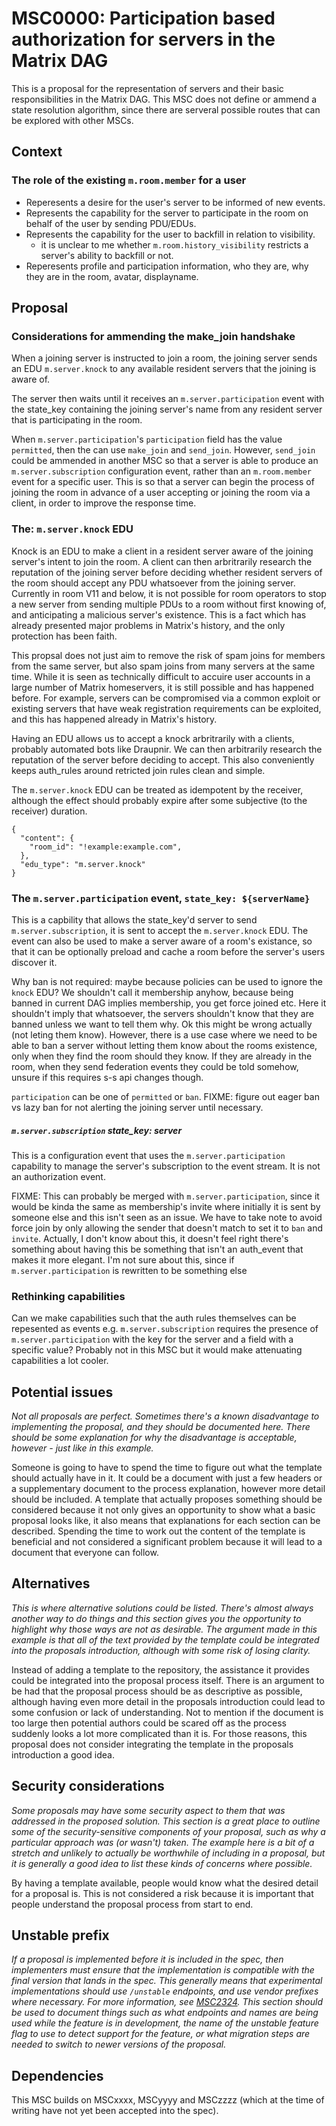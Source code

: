 # MSC0000: Participation based authorization for servers in the Matrix DAG

This is a proposal for the representation of servers and their basic responsibilities in the Matrix
DAG. This MSC does not define or ammend a state resolution algorithm, since there are serveral possible
routes that can be explored with other MSCs. 

## Context

### The role of the existing `m.room.member` for a user

- Reperesents a desire for the user's server to be informed of new events.
- Represents the capability for the server to participate in the room on behalf of the user by sending PDU/EDUs.
- Represents the capability for the user to backfill in relation to visibility.
  + it is unclear to me whether `m.room.history_visibility` restricts a server's ability to backfill or not.
- Reperesents profile and participation information, who they are, why they are in the room, avatar, displayname.

## Proposal


### Considerations for ammending the make_join handshake

When a joining server is instructed to join a room, the joining server sends an EDU `m.server.knock`
to any available resident servers that the joining is aware of. 

The server then waits until it receives an `m.server.participation` event with the state_key
containing the joining server's name from any resident server that is participating in the room.

When `m.server.participation`'s `participation` field has the value `permitted`, then
the can use `make_join` and `send_join`. However, `send_join` could be ammended in another MSC so
that a server is able to produce an `m.server.subscription` configuration event, rather than an
`m.room.member` event for a specific user. This is so that a server can begin the process of joining
the room in advance of a user accepting or joining the room via a client, in order to improve the
response time. 

### The: `m.server.knock` EDU

Knock is an EDU to make a client in a resident server aware of the joining server's intent to join
the room. A client can then arbritrarily research the reputation of the joining server before deciding
whether resident servers of the room should accept any PDU whatsoever from the joining server.
Currently in room V11 and below, it is not possible for room operators to stop a new server from
sending multiple PDUs to a room without first knowing of, and anticipating a malicious server's existence.
This is a fact which has already presented major problems in Matrix's history, and the only protection
has been faith.

This propsal does not just aim to remove the risk of spam joins for members from the same server,
but also spam joins from many servers at the same time.
While it is seen as technically difficult to accuire user accounts in a large number of Matrix
homeservers, it is still possible and has happened before. For example, servers can be compromised
via a common exploit or existing servers that have weak registration requirements can be exploited,
and this has happened already in Matrix's history.

Having an EDU allows us to accept a knock arbritrarily with a clients, probably automated bots
like Draupnir. We can then arbitrarily research the reputation of the server before deciding
to accept. This also conveniently keeps auth_rules around retricted join rules clean and simple.

The `m.server.knock` EDU can be treated as idempotent by the receiver, although the effect should probably
expire after some subjective (to the receiver) duration.

```
{
  "content": {
    "room_id": "!example:example.com",
  },
  "edu_type": "m.server.knock"
}
```

### The `m.server.participation` event, `state_key: ${serverName}`

This is a capbility that allows the state_key'd server to send `m.server.subscription`, it is sent
to accept the `m.server.knock` EDU. The event can also be used to make a server aware of a room's
existance, so that it can be optionally preload and cache a room before the server's users discover it.

Why ban is not required: maybe because policies can be used to ignore the `knock` EDU?
We shouldn't call it membership anyhow, because being banned in current DAG implies membership,
you get force joined etc. Here it shouldn't imply that whatsoever, the servers shouldn't
know that they are banned unless we want to tell them why. Ok this might be wrong actually (not 
leting them know). However, there is a use case where we need to be able to ban a server without
letting them know about the rooms existence, only when they find the room should they know.
If they are already in the room, when they send federation events they could be told somehow,
unsure if this requires s-s api changes though.

`participation` can be one of `permitted` or `ban`. FIXME: figure out eager ban vs lazy ban for not
alerting the joining server until necessary.


##### `m.server.subscription` state_key: server

This is a configuration event that uses the `m.server.participation` capability to manage
the server's subscription to the event stream. It is not an authorization event.

FIXME: This can probably be merged with `m.server.participation`, since it would be
kinda the same as membership's invite where initially it is sent by someone else and this isn't
seen as an issue. We have to take note to avoid force join by only allowing the sender that doesn't
match to set it to `ban` and `invite`. Actually, I don't know about this, it doesn't feel right
there's something about having this be something that isn't an auth_event that makes it more elegant.
I'm not sure about this, since if `m.server.participation` is rewritten to be something else

### Rethinking capabilities

Can we make capabilities such that the auth rules themselves can be repesented as events
e.g. `m.server.subscription` requires the presence of `m.server.participation` with
the key for the server and a field with a specific value? Probably not in this MSC but it would
make attenuating capabilities a lot cooler.


## Potential issues

*Not all proposals are perfect. Sometimes there's a known disadvantage to implementing the proposal,
and they should be documented here. There should be some explanation for why the disadvantage is
acceptable, however - just like in this example.*

Someone is going to have to spend the time to figure out what the template should actually have in it.
It could be a document with just a few headers or a supplementary document to the process explanation,
however more detail should be included. A template that actually proposes something should be considered
because it not only gives an opportunity to show what a basic proposal looks like, it also means that
explanations for each section can be described. Spending the time to work out the content of the template
is beneficial and not considered a significant problem because it will lead to a document that everyone
can follow.


## Alternatives

*This is where alternative solutions could be listed. There's almost always another way to do things
and this section gives you the opportunity to highlight why those ways are not as desirable. The
argument made in this example is that all of the text provided by the template could be integrated
into the proposals introduction, although with some risk of losing clarity.*

Instead of adding a template to the repository, the assistance it provides could be integrated into
the proposal process itself. There is an argument to be had that the proposal process should be as
descriptive as possible, although having even more detail in the proposals introduction could lead to
some confusion or lack of understanding. Not to mention if the document is too large then potential
authors could be scared off as the process suddenly looks a lot more complicated than it is. For those
reasons, this proposal does not consider integrating the template in the proposals introduction a good
idea.


## Security considerations

*Some proposals may have some security aspect to them that was addressed in the proposed solution. This
section is a great place to outline some of the security-sensitive components of your proposal, such as
why a particular approach was (or wasn't) taken. The example here is a bit of a stretch and unlikely to
actually be worthwhile of including in a proposal, but it is generally a good idea to list these kinds
of concerns where possible.*

By having a template available, people would know what the desired detail for a proposal is. This is not
considered a risk because it is important that people understand the proposal process from start to end.

## Unstable prefix

*If a proposal is implemented before it is included in the spec, then implementers must ensure that the
implementation is compatible with the final version that lands in the spec. This generally means that
experimental implementations should use `/unstable` endpoints, and use vendor prefixes where necessary.
For more information, see [MSC2324](https://github.com/matrix-org/matrix-doc/pull/2324). This section
should be used to document things such as what endpoints and names are being used while the feature is
in development, the name of the unstable feature flag to use to detect support for the feature, or what
migration steps are needed to switch to newer versions of the proposal.*

## Dependencies

This MSC builds on MSCxxxx, MSCyyyy and MSCzzzz (which at the time of writing have not yet been accepted
into the spec).
